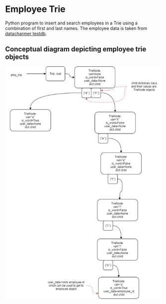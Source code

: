 # Employee Trie
Python program to insert and search employees in a Trie using a combination of first and last names.
The employee data is taken from [datacharmer testdb](https://github.com/datacharmer/test_db/).

## Conceptual diagram depicting employee trie objects
![Alt text](Employee_Trie/Data/Employee_Trie.png?raw=true "Employee Trie Objects")